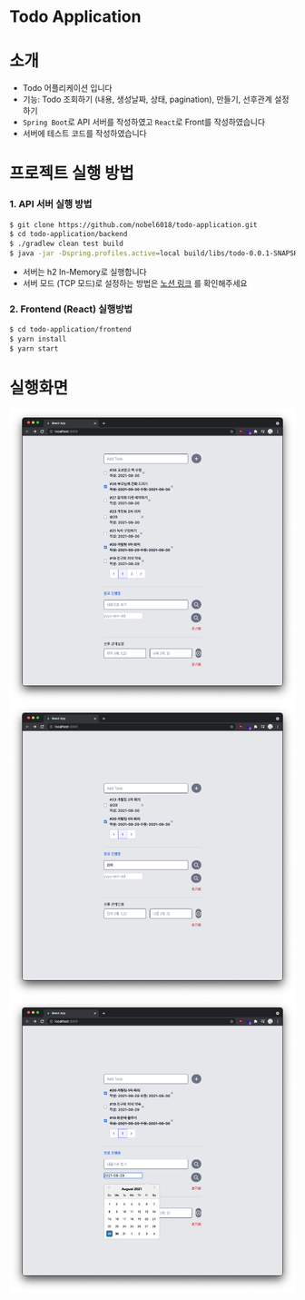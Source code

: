# Todo Application

# 소개

- Todo 어플리케이션 입니다
- 기능: Todo 조회하기 (내용, 생성날짜, 상태, pagination), 만들기, 선후관계 설정하기
- `Spring Boot`로 API 서버를 작성하였고 `React`로 Front를 작성하였습니다
- 서버에 테스트 코드를 작성하였습니다

# 프로젝트 실행 방법

### 1. API 서버 실행 방법

```bash
$ git clone https://github.com/nobel6018/todo-application.git
$ cd todo-application/backend
$ ./gradlew clean test build
$ java -jar -Dspring.profiles.active=local build/libs/todo-0.0.1-SNAPSHOT.jar
```

- 서버는 h2 In-Memory로 실행합니다
- 서버 모드 (TCP 모드)로 설정하는 방법은 [노션 링크](https://fierce-hydrangea-cb7.notion.site/H2-d7baf9facbed43b8a6de9ac7934d0eb6) 를
  확인해주세요

### 2. Frontend (React) 실행방법

```bash
$ cd todo-application/frontend
$ yarn install
$ yarn start
```

# 실행화면

![screen1](/images/screen1.png)
![screen2](/images/screen2.png)
![screen3](/images/screen3.png)


